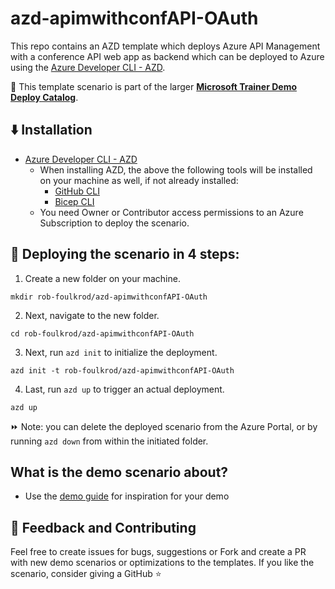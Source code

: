 # azd-apimwithconfAPI-OAuth

This repo contains an AZD template which deploys Azure API Management with a conference API web app as backend which can be deployed to Azure using the [Azure Developer CLI - AZD](https://learn.microsoft.com/en-us/azure/developer/azure-developer-cli/overview). 

💪 This template scenario is part of the larger **[Microsoft Trainer Demo Deploy Catalog](https://aka.ms/trainer-demo-deploy)**.

## ⬇️ Installation
- [Azure Developer CLI - AZD](https://learn.microsoft.com/en-us/azure/developer/azure-developer-cli/install-azd)
    - When installing AZD, the above the following tools will be installed on your machine as well, if not already installed:
        - [GitHub CLI](https://cli.github.com)
        - [Bicep CLI](https://learn.microsoft.com/en-us/azure/azure-resource-manager/bicep/install)
    - You need Owner or Contributor access permissions to an Azure Subscription to  deploy the scenario.

## 🚀 Deploying the scenario in 4 steps:

1. Create a new folder on your machine.
```
mkdir rob-foulkrod/azd-apimwithconfAPI-OAuth
```
2. Next, navigate to the new folder.
```
cd rob-foulkrod/azd-apimwithconfAPI-OAuth
```
3. Next, run `azd init` to initialize the deployment.
```
azd init -t rob-foulkrod/azd-apimwithconfAPI-OAuth
```
4. Last, run `azd up` to trigger an actual deployment.
```
azd up
```

⏩ Note: you can delete the deployed scenario from the Azure Portal, or by running ```azd down``` from within the initiated folder.

## What is the demo scenario about?

- Use the [demo guide](https://github.com/rob-foulkrod/azd-apimwithconfAPI-OAuth/blob/main/demoguide/apimwithconference.md) for inspiration for your demo

## 💭 Feedback and Contributing
Feel free to create issues for bugs, suggestions or Fork and create a PR with new demo scenarios or optimizations to the templates. 
If you like the scenario, consider giving a GitHub ⭐
 
